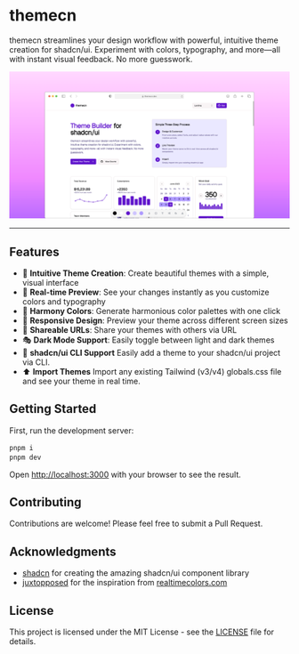 # themecn

themecn streamlines your design workflow with powerful, intuitive theme creation for shadcn/ui. Experiment with colors, typography, and more—all with instant visual feedback. No more guesswork.

![ThemeCN Logo](/public/og.png)

---

## Features

- 🎨 **Intuitive Theme Creation**: Create beautiful themes with a simple, visual interface
- 🎯 **Real-time Preview**: See your changes instantly as you customize colors and typography
- 🔄 **Harmony Colors**: Generate harmonious color palettes with one click
- 📱 **Responsive Design**: Preview your theme across different screen sizes
- 🔗 **Shareable URLs**: Share your themes with others via URL
- 🎭 **Dark Mode Support**: Easily toggle between light and dark themes
- 🚀 **shadcn/ui CLI Support** Easily add a theme to your shadcn/ui project via CLI.
- ⬆️ **Import Themes** Import any existing Tailwind (v3/v4) globals.css file and see your theme in real time.

## Getting Started

First, run the development server:

```bash
pnpm i
pnpm dev
```

Open [http://localhost:3000](http://localhost:3000) with your browser to see the result.

## Contributing

Contributions are welcome! Please feel free to submit a Pull Request.

## Acknowledgments

- [shadcn](https://x.com/shadcn) for creating the amazing shadcn/ui component library
- [juxtopposed](https://x.com/juxtopposed) for the inspiration from [realtimecolors.com](https://realtimecolors.com)

## License

This project is licensed under the MIT License - see the [LICENSE](LICENSE) file for details.
